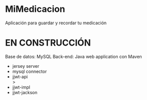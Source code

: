 # MiMedicacion
Aplicación para guardar y recordar tu medicación

# EN CONSTRUCCIÓN


Base de datos: MySQL
Back-end: Java web application con Maven
<ul>
  <li>jersey server</li>
  <li>mysql connector</li>
  <li>jjwt-api</li>>
  <li>jjwt-impl</li>
  <li>jjwt-jackson</li>
</ul>
